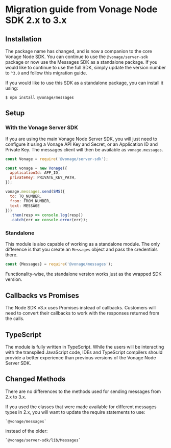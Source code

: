 # Migration guide from Vonage Node SDK 2.x to 3.x

## Installation

The package name has changed, and is now a companion to the core Vonage Node
SDK. You can continue to use the `@vonage/server-sdk` package or now use the
Messages SDK as a standalone package. If you would like to continue to use the
full SDK, simply update the version number to `^3.0` and follow this migration
guide.

If you would like to use this SDK as a standalone package, you can install it
using:

```console
$ npm install @vonage/messages
```

## Setup

### With the Vonage Server SDK

If you are using the main Vonage Node Server SDK, you will just need to
configure it using a Vonage API Key and Secret, or an Application ID and Private
Key. The messages client will then be available as `vonage.messages`.

```js
const Vonage = require('@vonage/server-sdk');

const vonage = new Vonage({
  applicationId: APP_ID,
  privateKey: PRIVATE_KEY_PATH,
});

vonage.messages.send(SMS({
  to: TO_NUMBER,
  from: FROM_NUMBER,
  text: MESSAGE
}))
  .then(resp => console.log(resp))
  .catch(err => console.error(err));
```

### Standalone

This module is also capable of working as a standalone module. The only
difference is that you create an `Messages` object and pass the credentials
there.

```js
const {Messages} = require('@vonage/messages');
```

Functionality-wise, the standalone version works just as the wrapped SDK
version.

## Callbacks vs Promises

The Node SDK v3.x uses Promises instead of callbacks. Customers will need to
convert their callbacks to work with the responses returned from the calls.

## TypeScript

The module is fully written in TypeScript. While the users will be interacting
with the transpiled JavaScript code, IDEs and TypeScript compilers should
provide a better experience than previous versions of the Vonage Node Server
SDK.

## Changed Methods

There are no differences to the methods used for sending messages from 2.x to
3.x.

If you used the classes that were made available for different messages types in
2.x, you will want to update the require statements to use:

    `@vonage/messages`

instead of the older:

    `@vonage/server-sdk/lib/Messages`

